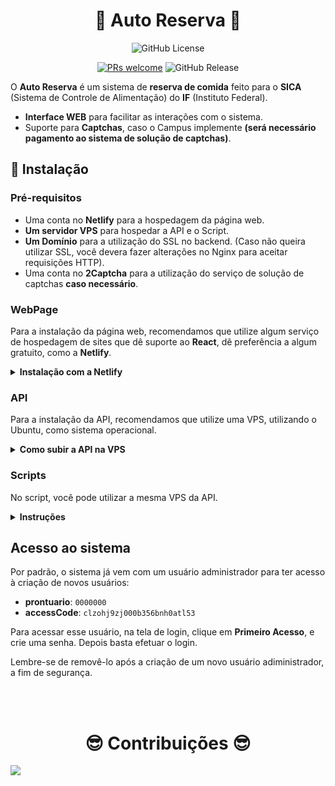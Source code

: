 <h1 align="center">🍔 Auto Reserva 🍔</h1>

<div align="center">

   ![GitHub License](https://img.shields.io/github/license/luizgustavosgobi/Auto-Reserva?style=flat-square)

   [![PRs welcome](https://img.shields.io/badge/PRs-welcome-ff69b4.svg?style=flat-square)](https://github.com/luizgustavosgobi/Auto-Reserva/issues)
   ![GitHub Release](https://img.shields.io/github/v/release/luizgustavosgobi/Auto-Reserva?include_prereleases&style=flat-square)

</div>

O **Auto Reserva** é um sistema de **reserva de comida** feito para o **SICA** (Sistema de Controle de Alimentação) do **IF** (Instituto Federal).

- **Interface WEB** para facilitar as interações com o sistema.
- Suporte para **Captchas**, caso o Campus implemente **(será necessário pagamento ao sistema de solução de captchas)**.

## 🚀 Instalação

### Pré-requisitos

- Uma conta no **Netlify** para a hospedagem da página web.
- **Um servidor VPS** para hospedar a API e o Script.
- **Um Domínio** para a utilização do SSL no backend. (Caso não queira utilizar SSL, você devera fazer alterações no Nginx para aceitar requisições HTTP).
- Uma conta no **2Captcha** para a utilização do serviço de solução de captchas **caso necessário**.

### WebPage

Para a instalação da página web, recomendamos que utilize algum serviço de hospedagem de sites que dê suporte ao **React**, dê preferência a algum gratuito, como a **Netlify**.

<details><summary><b>Instalação com a Netlify</b></summary>

1. Faça o login no site da [Netlify](https://www.netlify.com/).

2. No painel de controle, clique em **Add new site**, e depois em **import an existing project**.

3. A Netlify solicitará de onde você deseja importar o projeto, selecione o ícone do github e faça o login/autorize a Netlify a acessar seus repositórios.

4. Selecione o repositório que você deu o fork do **Auto Reserva**.

5. Coloque um nome para o site e, em **Build settings** coloque a seguinte cofiguração:

   - **Base directory**: `WebPage/`
   - **Build command**: `npm run build`
   - **Publish directory**: `WebPage/dist/`

6. Na parte de **Environment variables**, clique em **Add environment variables** e adicione:

   - **Key**: `VITE_BASE_URL`
   - **Value**: `O IP e porta do servidor BackEnd`

</details>

### API

Para a instalação da API, recomendamos que utilize uma VPS, utilizando o Ubuntu, como sistema operacional.

<details><summary><b>Como subir a API na VPS</b></summary>

1.  Clone o repositório na sua VPS:

    ```sh
    $ git clone https://github.com/luizgustavosgobi/Auto-Reserva.git
    $ cd Auto-Reserva/API
    ```

2. Execute o script de instalação com:

    ```sh
    $ bash ./install.sh
    ```
</details>


### Scripts

No script, você pode utilizar a mesma VPS da API.

<details><summary><b>Instruções</b></summary>

1. Execute o script de instalação com:

   ```sh
   $ cd Auto-Reserva/Script
   $ bash ./install.sh
   ```

2. Se caso tenha que usar o **2Captcha**, você deve alterar na linha 23 do **src/main.js** para:

   ```js
   const message = await reserve(user, true);
   ```
   ao invés de:

   ```js
   const message = await reserve(user, false);
   ```

</details>


## Acesso ao sistema

Por padrão, o sistema já vem com um usuário administrador para ter acesso à criação de novos usuários:

   - **prontuario**: `0000000`
   - **accessCode**: `clzohj9zj000b356bnh0atl53`

Para acessar esse usuário, na tela de login, clique em **Primeiro Acesso**, e crie uma senha. Depois basta efetuar o login.

Lembre-se de removê-lo após a criação de um novo usuário adiministrador, a fim de segurança.

<br>
<br>

<h1 align="center">😎 Contribuições 😎</h1>

<a href="https://github.com/luizgustavosgobi/Auto-Reserva/graphs/contributors">
  <img src="https://contrib.rocks/image?repo=luizgustavosgobi/Auto-Reserva" />
</a>
